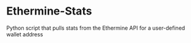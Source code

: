 # Ethermine-Stats
Python script that pulls stats from the Ethermine API for a user-defined wallet address
